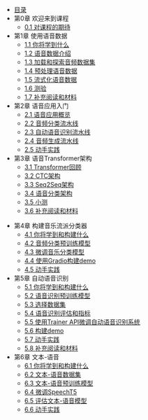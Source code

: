 - [目录](README.md)
- 第0章 欢迎来到课程
    - [0.1 对课程的期待](chapter0/what_to_expect_from_the_course.md)
- 第1章 使用语音数据
    - [1.1 你将学到什么](chapter1/what_you'll_learn.md)
    - [1.2 语音数据介绍](chapter1/introduction_to_audio_data.md)
    - [1.3 加载和探索音频数据集](chapter1/load_and_explore_an_audio_dataset.md)
    - [1.4 预处理语音数据](chapter1/preprocessing_audio_data.md)
    - [1.5 流式化语音数据](chapter1/streaming_audio_data.md)
    - [1.6 测验](chapter1/quiz.md)
    - [1.7 补充阅读和材料](chapter1/supplemental_reading_and_resources.md)
- 第2章 语音应用入门
    - [2.1 语音应用概览](chapter2/tour_of_audio_applications.md)
    - [2.2 音频分类流水线](chapter2/audio_classification_with_a_pipeline.md)
    - [2.3 自动语音识别流水线](chapter2/automatic_speech_recognition_with_a_pipeline.md)
    - [2.4 音频生成流水线](chapter2/audio_generation_with_a_pipeline.md)
    - [2.5 动手实践](chapter2/hands_on_exercise.md)
- 第3章 语音Transformer架构
    - [3.1 Transformer回顾](chapter3/refresher_on_transformer_models.md)
    - [3.2 CTC架构](chapter3/CTC_architectures.md)
    - [3.3 Seq2Seq架构](chapter3/Seq2Seq_architectures.md)
    - [3.4 语音分类架构](chapter3/audio_classification_architectures.md)
    - [3.5 小测](chapter3/quiz.md)
    - [3.6 补充阅读和材料](chapter3/supplemental_reading_and_resources.md)

+ 第4章 构建音乐流派分类器
  + [4.1 你将学到和构建什么](chapter4/what_you'll_learn_and_what_you'll_build.md)
  + [4.2 音频分类预训练模型](chapter4/pre-trained_models_for_audio_classification.md)
  + [4.3 微调音乐分类模型](chapter4/fine-tuning_a_model_for_music_classification.md)
  + [4.4 使用Gradio构建demo](chapter4/build_a_demo_with_gradio.md)
  + [4.5 动手实践](chapter4/hands_on_exercise.md)
+ 第5章 自动语音识别
  + [5.1 你将学到和构建什么](chapter5/what_you'll_learn_and_what_you'll_build.md)
  + [5.2 语音识别预训练模型](chapter5/pre-trained_models_for_speech_recognition.md)
  + [5.3 选择数据集](chapter5/choosing_a_dataset.md)
  + [5.4 语音识别评估和指标](chapter5/evaluation_and_metrics_for_speech_recognition.md)
  + [5.5 使用Trainer API微调自动语音识别系统](chapter5/how_to_fine-tune_an_asr_system_with_the_trainer_api.md)
  + [5.6 构建demo](chapter5/building_a_demo.md)
  + [5.7 动手实践](chapter5/hands-on-exercise.md)
  + [5.8 补充阅读和材料](chapter5/supplemental_reading_and_resources.md)
+ 第6章 文本-语音
  + [6.1 你将学到和构建什么](chapter6/what_you'll_learn_and_what_you'll_build.md)
  + [6.2 文本-语音数据集](chapter6/text_to_speech_datasets.md)
  + [6.3 文本-语音预训练模型](chapter6/pre_trained_models_for_text_to_speech.md)
  + [6.4 微调SpeechT5](chapter6/fine_tuning_speecht5.md)
  + [6.5 评估文本-语音模型](chapter6/evaluating_text_to_speech_models.md)
  + [6.6 动手实践](chapter6/hands_on_exercise.md)
